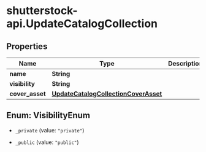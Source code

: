 # shutterstock-api.UpdateCatalogCollection

## Properties
Name | Type | Description | Notes
------------ | ------------- | ------------- | -------------
**name** | **String** |  | [optional] 
**visibility** | **String** |  | [optional] 
**cover_asset** | [**UpdateCatalogCollectionCoverAsset**](UpdateCatalogCollectionCoverAsset.md) |  | [optional] 


<a name="VisibilityEnum"></a>
## Enum: VisibilityEnum


* `_private` (value: `"private"`)

* `_public` (value: `"public"`)




